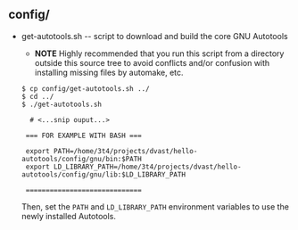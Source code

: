 config/
-------

 - get-autotools.sh -- script to download and build the core GNU Autotools

      - **NOTE** Highly recommended that you run this script from a
        directory outside this source tree to avoid conflicts and/or
        confusion with installing missing files by automake, etc.

    ```
    $ cp config/get-autotools.sh ../
    $ cd ../
    $ ./get-autotools.sh

      # <...snip ouput...>

     === FOR EXAMPLE WITH BASH ===

     export PATH=/home/3t4/projects/dvast/hello-autotools/config/gnu/bin:$PATH
     export LD_LIBRARY_PATH=/home/3t4/projects/dvast/hello-autotools/config/gnu/lib:$LD_LIBRARY_PATH

     =============================
    ```

    Then, set the `PATH` and `LD_LIBRARY_PATH` environment variables to use the
    newly installed Autotools.


